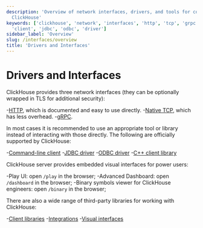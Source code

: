 ```yaml
---
description: 'Overview of network interfaces, drivers, and tools for connecting to
  ClickHouse'
keywords: ['clickhouse', 'network', 'interfaces', 'http', 'tcp', 'grpc', 'command-line',
  'client', 'jdbc', 'odbc', 'driver']
sidebar_label: 'Overview'
slug: /interfaces/overview
title: 'Drivers and Interfaces'
---
```


# Drivers and Interfaces

ClickHouse provides three network interfaces (they can be optionally wrapped in TLS for additional security):

-[HTTP](http.md), which is documented and easy to use directly.
-[Native TCP](../interfaces/tcp.md), which has less overhead.
-[gRPC](grpc.md).

In most cases it is recommended to use an appropriate tool or library instead of interacting with those directly. The following are officially supported by ClickHouse:

-[Command-line client](../interfaces/cli.md)
-[JDBC driver](../interfaces/jdbc.md)
-[ODBC driver](../interfaces/odbc.md)
-[C++ client library](../interfaces/cpp.md)

ClickHouse server provides embedded visual interfaces for power users:

-Play UI: open `/play` in the browser;
-Advanced Dashboard: open `/dashboard` in the browser;
-Binary symbols viewer for ClickHouse engineers: open `/binary` in the browser;

There are also a wide range of third-party libraries for working with ClickHouse:

-[Client libraries](../interfaces/third-party/client-libraries.md)
-[Integrations](../interfaces/third-party/integrations.md)
-[Visual interfaces](../interfaces/third-party/gui.md)
